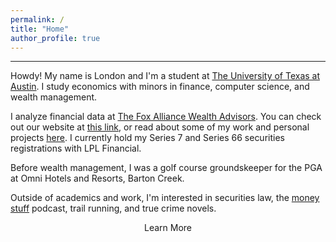 ```yaml
---
permalink: /
title: "Home"
author_profile: true
---
```

------

Howdy! My name is London and I'm a student at [The University of Texas at Austin](https://www.utexas.edu/). I study economics with minors in finance, computer science, and wealth management. 

I analyze financial data at [The Fox Alliance Wealth Advisors](https://foxalliancewealth.com). You can check out our website at [this link](https://foxalliancewealth.com), or read about some of my work and personal projects [here](https://londonchamberlain.com/portfolio/). I currently hold my Series 7 and Series 66 securities registrations with LPL Financial.

Before wealth management, I was a golf course groundskeeper for the PGA at Omni Hotels and Resorts, Barton Creek. 

Outside of academics and work, I'm interested in securities law, the [money stuff](https://podcasts.apple.com/us/podcast/money-stuff-the-podcast/id1739582836) podcast, trail running, and true crime novels.

<div style="text-align:center;">
    <a href="/about/" class="btn" style="text-decoration: none;">Learn More</a>
</div>
